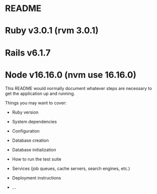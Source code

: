 # README

# Ruby v3.0.1 (rvm 3.0.1)

# Rails v6.1.7 

# Node v16.16.0 (nvm use 16.16.0)

This README would normally document whatever steps are necessary to get the
application up and running.

Things you may want to cover:

* Ruby version

* System dependencies

* Configuration

* Database creation

* Database initialization

* How to run the test suite

* Services (job queues, cache servers, search engines, etc.)

* Deployment instructions

* ...
